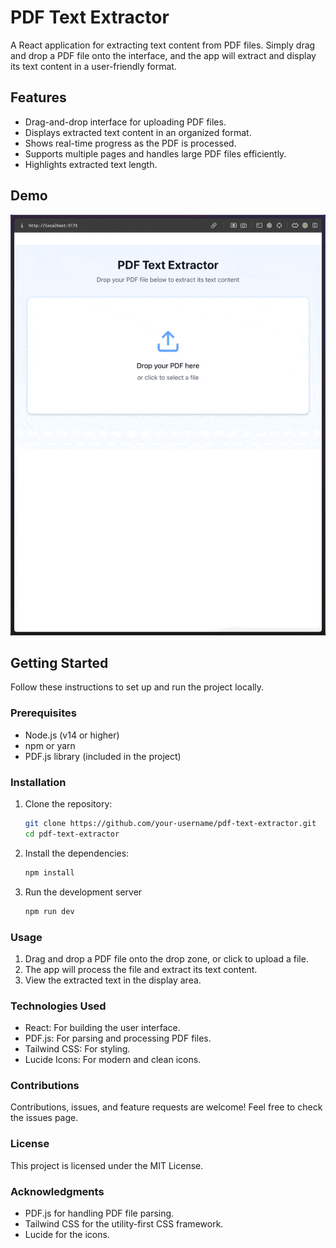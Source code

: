 # PDF Text Extractor

A React application for extracting text content from PDF files. Simply drag and drop a PDF file onto the interface, and the app will extract and display its text content in a user-friendly format.

## Features

- Drag-and-drop interface for uploading PDF files.
- Displays extracted text content in an organized format.
- Shows real-time progress as the PDF is processed.
- Supports multiple pages and handles large PDF files efficiently.
- Highlights extracted text length.

## Demo

![PDF Text Extractor Demo](demo.gif)

## Getting Started

Follow these instructions to set up and run the project locally.

### Prerequisites

- Node.js (v14 or higher)
- npm or yarn
- PDF.js library (included in the project)

### Installation

1. Clone the repository:

   ```bash
   git clone https://github.com/your-username/pdf-text-extractor.git
   cd pdf-text-extractor
   ```

2. Install the dependencies:

   ```bash
   npm install
   ```

3. Run the development server

   ```bash
   npm run dev
   ```

### Usage

1. Drag and drop a PDF file onto the drop zone, or click to upload a file.
2. The app will process the file and extract its text content.
3. View the extracted text in the display area.

### Technologies Used

- React: For building the user interface.
- PDF.js: For parsing and processing PDF files.
- Tailwind CSS: For styling.
- Lucide Icons: For modern and clean icons.

### Contributions

Contributions, issues, and feature requests are welcome! Feel free to check the issues page.

### License

This project is licensed under the MIT License.

### Acknowledgments

- PDF.js for handling PDF file parsing.
- Tailwind CSS for the utility-first CSS framework.
- Lucide for the icons.
